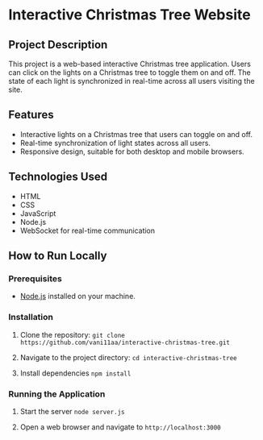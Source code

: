 # Interactive Christmas Tree Website
## Project Description

This project is a web-based interactive Christmas tree application. Users can click on the lights on a Christmas tree to toggle them on and off. The state of each light is synchronized in real-time across all users visiting the site.

## Features

   - Interactive lights on a Christmas tree that users can toggle on and off.
   - Real-time synchronization of light states across all users.
   - Responsive design, suitable for both desktop and mobile browsers.

## Technologies Used

   - HTML
   - CSS
   - JavaScript
   - Node.js
   - WebSocket for real-time communication

## How to Run Locally
### Prerequisites

  - [Node.js](http://nodejs.org) installed on your machine.

### Installation
1. Clone the repository:
   ```git clone https://github.com/vani11aa/interactive-christmas-tree.git```

2. Navigate to the project directory:
   ```cd interactive-christmas-tree```

3. Install dependencies
   ```npm install```

### Running the Application
1. Start the server
   ```node server.js```

2. Open a web browser and navigate to `http://localhost:3000`
